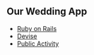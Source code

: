 ## Our Wedding App


* [Ruby on Rails](https://github.com/rails/rails)
* [Devise](https://github.com/plataformatec/devise)
* [Public Activity](https://github.com/chaps-io/public_activity)
